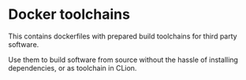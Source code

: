 # Docker toolchains
This contains dockerfiles with prepared build toolchains for third party software.

Use them to build software from source without the hassle of installing dependencies, or as toolchain in CLion.